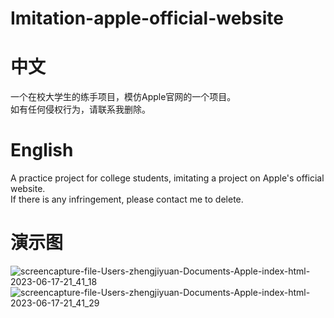 # Imitation-apple-official-website
# 中文
一个在校大学生的练手项目，模仿Apple官网的一个项目。  
如有任何侵权行为，请联系我删除。
# English
A practice project for college students, imitating a project on Apple's official website.  
If there is any infringement, please contact me to delete.  
# 演示图  
![screencapture-file-Users-zhengjiyuan-Documents-Apple-index-html-2023-06-17-21_41_18](https://github.com/baicai99/Imitation-apple-official-website/assets/101706274/009798c2-f9bf-427b-830b-63c98545afb7)
![screencapture-file-Users-zhengjiyuan-Documents-Apple-index-html-2023-06-17-21_41_29](https://github.com/baicai99/Imitation-apple-official-website/assets/101706274/b4e506d8-0023-4445-9fb9-3b70a68f28b2)
